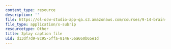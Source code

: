 ```yaml
---
content_type: resource
description: ''
file: https://ol-ocw-studio-app-qa.s3.amazonaws.com/courses/9-14-brain-structure-and-its-origins-spring-2014/d13df7d98c955ffa814656a660b65e1d_555137.vtt
file_type: application/x-subrip
resourcetype: Other
title: 3play caption file
uid: d13df7d9-8c95-5ffa-8146-56a660b65e1d
---
```

